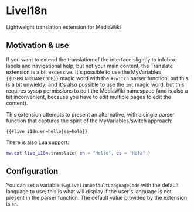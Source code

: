 # LiveI18n
Lightweight translation extension for MediaWiki

## Motivation & use

If you want to extend the translation of the interface slightly to infobox labels and navigational help, but not your main content, the Translate extension is a bit excessive. It's possible to use the MyVariables `{{USERLANGUAGECODE}}` magic word with the `#switch` parser function, but this is a bit unwieldy; and it's also possible to use the `int` magic word, but this requires sysop permissions to edit the MediaWiki namespace (and is also a bit inconvenient, because you have to edit multiple pages to edit the content).

This extension attempts to present an alternative, with a single parser function that captures the spirit of the MyVariables/switch approach:

```
{{#live_i18n:en=hello|es=hola}}
```

There is also Lua support:

```lua
mw.ext.live_i18n.translate{ en = "Hello", es = "Hola" }
```

## Configuration
You can set a variable `$wgLiveI18nDefaultLanguageCode` with the default language to use; this is what will display if the user's language is not present in the parser function. The default value provided by the extension is `en`.
